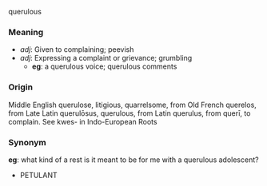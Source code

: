 querulous
### Meaning
+ _adj_: Given to complaining; peevish
+ _adj_: Expressing a complaint or grievance; grumbling
    + __eg__: a querulous voice; querulous comments

### Origin

Middle English querulose, litigious, quarrelsome, from Old French querelos, from Late Latin querulōsus, querulous, from Latin querulus, from querī, to complain. See kwes- in Indo-European Roots

### Synonym

__eg__: what kind of a rest is it meant to be for me with a querulous adolescent?

+ PETULANT


